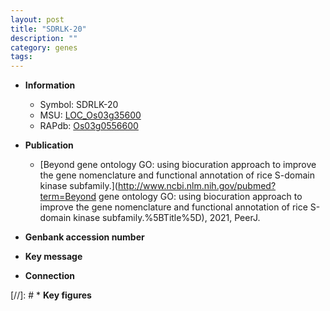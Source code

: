 ```yaml
---
layout: post
title: "SDRLK-20"
description: ""
category: genes
tags: 
---
```


* **Information**  
    + Symbol: SDRLK-20  
    + MSU: [LOC_Os03g35600](http://rice.uga.edu/cgi-bin/ORF_infopage.cgi?orf=LOC_Os03g35600)  
    + RAPdb: [Os03g0556600](https://rapdb.dna.affrc.go.jp/locus/?name=Os03g0556600)  

* **Publication**  
    + [Beyond gene ontology GO: using biocuration approach to improve the gene nomenclature and functional annotation of rice S-domain kinase subfamily.](http://www.ncbi.nlm.nih.gov/pubmed?term=Beyond gene ontology GO: using biocuration approach to improve the gene nomenclature and functional annotation of rice S-domain kinase subfamily.%5BTitle%5D), 2021, PeerJ.

* **Genbank accession number**  

* **Key message**  

* **Connection**  

[//]: # * **Key figures**  


